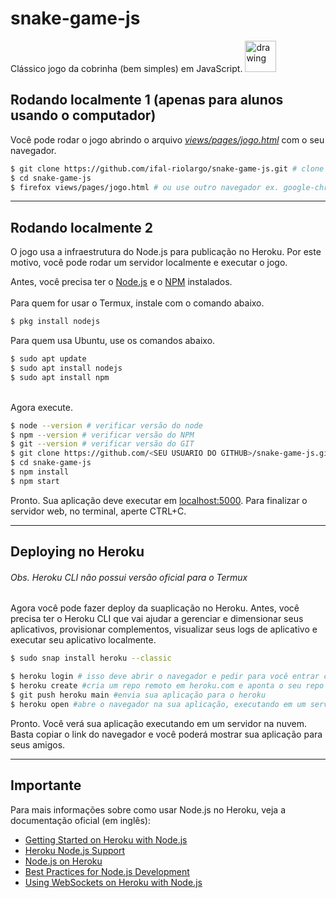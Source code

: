 # snake-game-js
Clássico jogo da cobrinha (bem simples) em JavaScript.
<img src="sprite-snake.jpg" alt="drawing" width="50"/>


## Rodando localmente 1 (apenas para alunos usando o computador)
Você pode rodar o jogo abrindo o arquivo [_views/pages/jogo.html_](views/pages/jogo.html) com o seu navegador.

```sh
$ git clone https://github.com/ifal-riolargo/snake-game-js.git # clone a aplicação para sua máquina local (ou faça antes um fork e clone do seu próprio repositório)
$ cd snake-game-js
$ firefox views/pages/jogo.html # ou use outro navegador ex. google-chrome 
```

----

## Rodando localmente 2
O jogo usa a infraestrutura do Node.js para publicação no Heroku. Por este motivo, você pode rodar um servidor localmente e executar o jogo.

Antes, você precisa ter o [Node.js](http://nodejs.org/) e o [NPM](https://www.npmjs.com/) instalados.
<br><br>
Para quem for usar o Termux, instale com o comando abaixo.
```sh 
$ pkg install nodejs
```

Para quem usa Ubuntu, use os comandos abaixo.
```sh 
$ sudo apt update
$ sudo apt install nodejs
$ sudo apt install npm
```
<br>
Agora execute.

```sh
$ node --version # verificar versão do node
$ npm --version # verificar versão do NPM
$ git --version # verificar versão do GIT
$ git clone https://github.com/<SEU USUARIO DO GITHUB>/snake-game-js.git #só execute clone novamente, se vc ainda não fez clone do projeto
$ cd snake-game-js
$ npm install
$ npm start
```

Pronto. Sua aplicação deve executar em [localhost:5000](http://localhost:5000/).
Para finalizar o servidor web, no terminal, aperte CTRL+C.

----

## Deploying no Heroku
###### Obs. Heroku CLI não possui versão oficial para o Termux

Agora você pode fazer deploy da suaplicação no Heroku.
Antes, você precisa ter o Heroku CLI que vai ajudar a gerenciar e dimensionar seus aplicativos, provisionar complementos, visualizar seus logs de aplicativo e executar seu aplicativo localmente. 

```sh
$ sudo snap install heroku --classic 
```



```sh
$ heroku login # isso deve abrir o navegador e pedir para você entrar com seu login e senha no Heroku
$ heroku create #cria um repo remoto em heroku.com e aponta o seu repo local para lá 
$ git push heroku main #envia sua aplicação para o heroku
$ heroku open #abre o navegador na sua aplicação, executando em um servidor na nuvem
```

Pronto. Você verá sua aplicação executando em um servidor na nuvem. Basta copiar o link do navegador e você poderá mostrar sua aplicação para seus amigos.

<!-- or

[![Deploy to Heroku](https://www.herokucdn.com/deploy/button.png)](https://heroku.com/deploy) -->

----

## Importante

Para mais informações sobre como usar Node.js no Heroku, veja a documentação oficial (em inglês):

- [Getting Started on Heroku with Node.js](https://devcenter.heroku.com/articles/getting-started-with-nodejs)
- [Heroku Node.js Support](https://devcenter.heroku.com/articles/nodejs-support)
- [Node.js on Heroku](https://devcenter.heroku.com/categories/nodejs)
- [Best Practices for Node.js Development](https://devcenter.heroku.com/articles/node-best-practices)
- [Using WebSockets on Heroku with Node.js](https://devcenter.heroku.com/articles/node-websockets)

